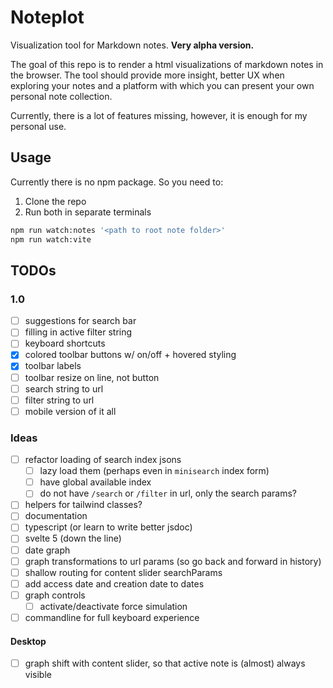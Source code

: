 # Noteplot

Visualization tool for Markdown notes. **Very alpha version.**

The goal of this repo is to render a html visualizations of markdown notes in
the browser. The tool should provide more insight, better UX when exploring your
notes and a platform with which you can present your own personal note
collection.

Currently, there is a lot of features missing, however, it is enough for my
personal use.

## Usage

Currently there is no npm package. So you need to:

1. Clone the repo
2. Run both in separate terminals

```bash
npm run watch:notes '<path to root note folder>'
npm run watch:vite
```

## TODOs

### 1.0

- [ ] suggestions for search bar
- [ ] filling in active filter string
- [ ] keyboard shortcuts
- [x] colored toolbar buttons w/ on/off + hovered styling
- [x] toolbar labels
- [ ] toolbar resize on line, not button
- [ ] search string to url
- [ ] filter string to url
- [ ] mobile version of it all

### Ideas

- [ ] refactor loading of search index jsons
  - [ ] lazy load them (perhaps even in `minisearch` index form)
  - [ ] have global available index
  - [ ] do not have `/search` or `/filter` in url, only the search params?
- [ ] helpers for tailwind classes?
- [ ] documentation
- [ ] typescript (or learn to write better jsdoc)
- [ ] svelte 5 (down the line)
- [ ] date graph
- [ ] graph transformations to url params (so go back and forward in history)
- [ ] shallow routing for content slider searchParams
- [ ] add access date and creation date to dates
- [ ] graph controls
  - [ ] activate/deactivate force simulation
- [ ] commandline for full keyboard experience

#### Desktop

- [ ] graph shift with content slider, so that active note is (almost) always visible

